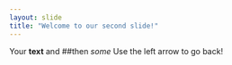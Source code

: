 ```yaml
---
layout: slide
title: "Welcome to our second slide!"
---
```

Your __text__ and ##then *some*
Use the left arrow to go back!
